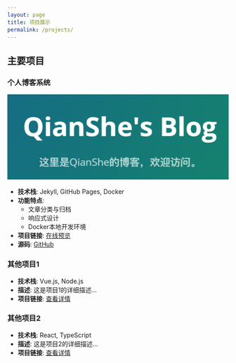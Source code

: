 ```yaml
---
layout: page
title: 项目展示
permalink: /projects/
---
```


## 主要项目

### 个人博客系统
![博客系统截图](/assets/images/projects/blog-preview.png)

- **技术栈**: Jekyll, GitHub Pages, Docker
- **功能特点**:
  - 文章分类与归档
  - 响应式设计
  - Docker本地开发环境
- **项目链接**: [在线预览](https://qianshe.github.io)
- **源码**: [GitHub](https://github.com/qianshe/qianshe.github.io)

### 其他项目1

- **技术栈**: Vue.js, Node.js
- **描述**: 这是项目1的详细描述...
- **项目链接**: [查看详情](#)

### 其他项目2

- **技术栈**: React, TypeScript
- **描述**: 这是项目2的详细描述...
- **项目链接**: [查看详情](#)

